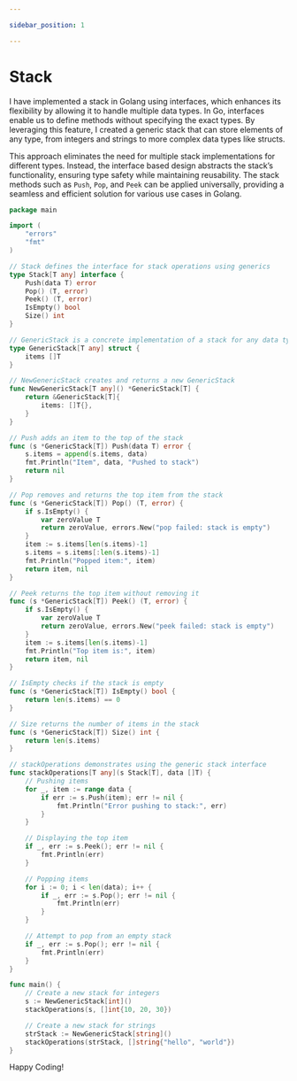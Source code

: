 ```yaml
---

sidebar_position: 1

---
```


# Stack

I have implemented a stack in Golang using interfaces, which enhances its flexibility by allowing it to handle multiple data types. In Go, interfaces enable us to define methods without specifying the exact types. By leveraging this feature, I created a generic stack that can store elements of any type, from integers and strings to more complex data types like structs.

This approach eliminates the need for multiple stack implementations for different types. Instead, the interface based design abstracts the stack’s functionality, ensuring type safety while maintaining reusability. The stack methods such as `Push`, `Pop`, and `Peek` can be applied universally, providing a seamless and efficient solution for various use cases in Golang.

```go
package main

import (
    "errors"
    "fmt"
)

// Stack defines the interface for stack operations using generics
type Stack[T any] interface {
    Push(data T) error
    Pop() (T, error)
    Peek() (T, error)
    IsEmpty() bool
    Size() int
}

// GenericStack is a concrete implementation of a stack for any data type
type GenericStack[T any] struct {
    items []T
}

// NewGenericStack creates and returns a new GenericStack
func NewGenericStack[T any]() *GenericStack[T] {
    return &GenericStack[T]{
        items: []T{},
    }
}

// Push adds an item to the top of the stack
func (s *GenericStack[T]) Push(data T) error {
    s.items = append(s.items, data)
    fmt.Println("Item", data, "Pushed to stack")
    return nil
}

// Pop removes and returns the top item from the stack
func (s *GenericStack[T]) Pop() (T, error) {
    if s.IsEmpty() {
        var zeroValue T
        return zeroValue, errors.New("pop failed: stack is empty")
    }
    item := s.items[len(s.items)-1]
    s.items = s.items[:len(s.items)-1]
    fmt.Println("Popped item:", item)
    return item, nil
}

// Peek returns the top item without removing it
func (s *GenericStack[T]) Peek() (T, error) {
    if s.IsEmpty() {
        var zeroValue T
        return zeroValue, errors.New("peek failed: stack is empty")
    }
    item := s.items[len(s.items)-1]
    fmt.Println("Top item is:", item)
    return item, nil
}

// IsEmpty checks if the stack is empty
func (s *GenericStack[T]) IsEmpty() bool {
    return len(s.items) == 0
}

// Size returns the number of items in the stack
func (s *GenericStack[T]) Size() int {
    return len(s.items)
}

// stackOperations demonstrates using the generic stack interface
func stackOperations[T any](s Stack[T], data []T) {
    // Pushing items
    for _, item := range data {
        if err := s.Push(item); err != nil {
            fmt.Println("Error pushing to stack:", err)
        }
    }

    // Displaying the top item
    if _, err := s.Peek(); err != nil {
        fmt.Println(err)
    }

    // Popping items
    for i := 0; i < len(data); i++ {
        if _, err := s.Pop(); err != nil {
            fmt.Println(err)
        }
    }

    // Attempt to pop from an empty stack
    if _, err := s.Pop(); err != nil {
        fmt.Println(err)
    }
}

func main() {
    // Create a new stack for integers
    s := NewGenericStack[int]()
    stackOperations(s, []int{10, 20, 30})

    // Create a new stack for strings
    strStack := NewGenericStack[string]()
    stackOperations(strStack, []string{"hello", "world"})
}


```

Happy Coding!
